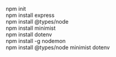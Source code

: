 npm init  
npm install express  
npm install @types/node  
npm install minimist  
npm install dotenv  
npm install -g nodemon  
npm install @types/node minimist dotenv
